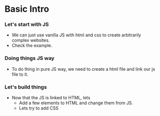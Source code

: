 # Basic Intro

### Let's start with JS
* We can just use vanilla JS with html and css to create arbitrarily complex websites.
* Check the example.

### Doing things JS way
* To do thing in pure JS way, we need to create a html file and link our js file to it.

### Let's build things
* Now that the JS is linked to HTML, lets
    * Add a few elements to HTML and change them from JS.
    * Lets try to add CSS
